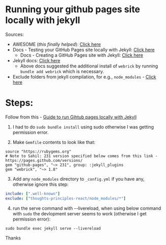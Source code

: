 # Running your github pages site locally with jekyll

Sources:
- AWESOME (*this finally helped*): [Click here](https://github.com/orgs/community/discussions/37669#discussioncomment-4079487)
- Docs - Testing your GitHub Pages site locally with Jekyll: [Click here](https://docs.github.com/en/pages/setting-up-a-github-pages-site-with-jekyll/testing-your-github-pages-site-locally-with-jekyll)
	- Docs - Creating a GitHub Pages site with Jekyll: [Click here](https://docs.github.com/en/pages/setting-up-a-github-pages-site-with-jekyll/creating-a-github-pages-site-with-jekyll)
- Jekyll docs: [Click here](https://jekyllrb.com/docs/)
	- Above docs suggested the additional install of `webrick` by running `bundle add webrick` which is necessary.
- Exclude folders from jekyll compilation, for e.g., `node_modules` - [Click here](https://talk.jekyllrb.com/t/can-i-exclude-files-in-my-project-folders-from-my-site/396)


# Steps:

Follow from this - [Guide to run Gihtub pages locally with Jekyll](https://github.com/orgs/community/discussions/37669#discussioncomment-4079487)

1. I had to do `sudo bundle install` using sudo otherwise I was getting permission error.

2. Make `Gemfile` contents to look like that:

```Gemfile
source "https://rubygems.org"
# Note to Sahil: 231 version specified below comes from this link - https://pages.github.com/versions/
gem "github-pages", "~> 231", group: :jekyll_plugins
gem "webrick", "~> 1.8"
```

3. Add any `node_modules` directory to `_config.yml` if you have any, otherwise ignore this step:

```yml
include: [".well-known"]
exclude: ["thoughts-principles-react/node_modules/*"]
```

4. run the serve command with --livereload, when using below command with `sudo` the devlopment server seems to work (otherwise I get permission error):

`sudo bundle exec jekyll serve --livereload`

Thanks
